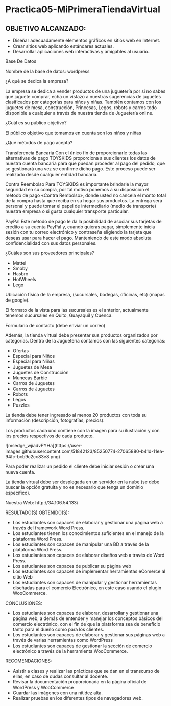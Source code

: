 # Practica05-MiPrimeraTiendaVirtual
<h2>OBJETIVO ALCANZADO:</h2>
 <ul>
  <li>Diseñar adecuadamente elementos gráficos en sitios web en Internet.</li>
  <li>Crear sitios web aplicando estándares actuales. </li>
  <li>Desarrollar aplicaciones web interactivas y amigables al usuario..</li>
 </ul>

 
 <p>Base De Datos</p>
 <p>Nombre de la base de datos: wordpress</p>

 <p>¿A qué se dedica la empresa?</p>
 <p>La empresa se dedica a vender productos de una juguetería por si no sabes qué juguete comprar, echa un vistazo a nuestras sugerencias de juguetes clasificados por categorías para niños y niñas. También contamos con los juguetes de mesa, construcción, Princesas, Legos, robots y carros todo disponible a cualquier a través de nuestra tienda de Juguetería online.</p>
 <p>¿Cuál es su público objetivo? </p>
 <p>El público objetivo que tomamos en cuenta son los niños y niñas </p>
 <p>¿Qué métodos de pago acepta?</p>
 <p>Transferencia Bancaria
Con el único fin de proporcionarle todas las alternativas de pago TOYSKIDS proporciona a sus clientes los datos de nuestra cuenta bancaria para que puedan proceder al pago del pedido, que se gestionará una vez se confirme dicho pago. Este proceso puede ser realizado desde cualquier entidad bancaria.</p>
 <p>Contra Reembolso
Para TOYSKIDS es importante brindarle la mayor seguridad en su compra, por tal motivo ponemos a su disposición el método de pago «Contra Rembolso», donde usted no cancela el monto total de la compra hasta que reciba en su hogar sus productos. La entrega será personal y puede tomar el papel de intermediario (medio de transporte) nuestra empresa o si gusta cualquier transporte particular.</p>
 <p>PayPal
Este método de pago le da la posibilidad de asociar sus tarjetas de crédito a su cuenta PayPal y, cuando quieras pagar, simplemente inicia sesión con tu correo electrónico y contraseña eligiendo la tarjeta que deseas usar para hacer el pago. Manteniendo de este modo absoluta confidencialidad con sus datos personales.</p>
 <p>¿Cuáles son sus proveedores principales? </p>
 <ul>
  <li>Mattel</li>
  <li> Smoby</li>
  <li> Hasbro</li>
  <li>HotWheels</li>
  <li>Lego </li>
 </ul>
 <p>Ubicación física de la empresa, (sucursales, bodegas, oficinas, etc) (mapas de google).</p>
 <p>El formato de la vista para las sucursales es el anterior, actualmente tenemos sucursales en Quito, Guayaquil y Cuenca.
</p>
 <p>Formulario de contacto (debe enviar un correo)</p>
 <p>Además, la tienda virtual debe presentar sus productos organizados por categorías. Dentro de la Juguetería contamos con las siguientes categorías:</p>
<ul>
  <li>Ofertas</li>
  <li>Especial para Niños</li>
  <li>Especial para Niñas</li>
  <li>Juguetes de Mesa</li>
  <li>Juguetes de Construcción</li>
  <li>Munecas Barbie</li>
  <li>Carros de Juguetes</li>
  <li>Carros de Juguetes</li>
  <li>Robots</li>
  <li>Legos</li>
  <li>Puzzles</li>
 </ul>
 <p>La tienda debe tener ingresado al menos 20 productos con toda su información (descripción, fotografías, precios).</p>
 <p>Los productos cada uno contiene con la imagen para su ilustración y con los precios respectivos de cada producto.</p>
 ![msedge_wjiadvPYHa](https://user-images.githubusercontent.com/51842123/85250774-27065880-b41d-11ea-94fc-bcb9c2cc83e8.png)
 <p>Para poder realizar un pedido el cliente debe iniciar sesión o crear una nueva cuenta.</p>
 
 <p>La tienda virtual debe ser desplegada en un servidor en la nube (se debe buscar la opción gratuita y no es necesario que tenga un dominio específico).</p>
<p>Nuestra Web: http://34.106.54.133/</p> 
 <p>RESULTADO(S) OBTENIDO(S): </p>
  <ul>
  <li>Los estudiantes son capaces de elaborar y gestionar una página web a través del framework Word Press.</li>
  <li>Los estudiantes tienen los conocimientos suficientes en el manejo de la plataforma Word Press.</li>
  <li>Los estudiantes son capaces de manipular una BD a través de la plataforma Word Press.</li>
  <li>Los estudiantes son capaces de elaborar diseños web a través de Word Press.</li>
  <li>Los estudiantes son capaces de publicar su página web</li>
  <li>Los estudiantes son capaces de implementar herramientas eComerce al citio Web</li>
  <li>Los estudiantes son capaces de manipular y gestionar herramientas diseñadas para el comercio Electrónico, en este caso usando el     plugin WooCommerce. </li>
 </ul>
 <p>CONCLUSIONES:</p>
  <ul>
  <li>Los estudiantes son capaces de elaborar, desarrollar y gestionar una página web, a demás de entender y manejar los conceptos básicos del comercio electrónico, con el fin de que la plataforma sea de beneficio tanto para el dueño como para los clientes.</li>
  <li>Los estudiantes son capaces de elaborar y gestionar sus páginas web a través de varias herramientas como WordPress </li>
  <li>Los estudiantes son capaces de gestionar la sección de comercio electrónico a través de la herramienta WooCommerce.</li>
 </ul>
 <p>RECOMENDACIONES:</p>
  <ul>
  <li>Asistir a clases y realizar las prácticas que se dan en el transcurso de ellas, en caso de dudas consultar al docente.</li>
  <li>Revisar la documentación proporcionada en la página oficial de WordPress y WooCommerce</li>
  <li>Guardar las imágenes con una nitidez alta.</li>
 <li>Realizar pruebas en los diferentes tipos de navegadores web.</li>
 </ul>
 
 


